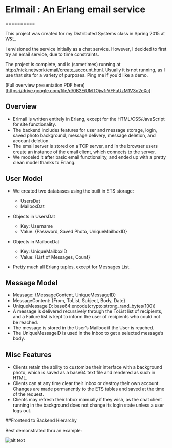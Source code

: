 # Erlmail : An Erlang email service
==========

This project was created for my Distributed Systems class in Spring 2015 at W&L. 

I envisioned the service initially as a chat service. However, I decided to first try an email service, due to time constraints.

The project is complete, and is (sometimes) running at http://nick.network/email/create_account.html. Usually it is not running, as I use that site for a variety of purposes. Ping me if you'd like a demo.

(Full overview presentation PDF here)[https://drive.google.com/file/d/0B2EiUMTOjw1rVFFuUzM1V3o2eXc]

## Overview

* Erlmail is written entirely in Erlang, except for the HTML/CSS/JavaScript for site functionality.
* The backend includes features for user and message storage, login, saved photo background, message delivery, message deletion, and account deletion.
* The email server is stored on a TCP server, and in the browser users create an instance of the email client, which connects to the server.
* We modeled it after basic email functionality, and ended up with a pretty clean model thanks to Erlang.

## User Model

* We created two databases using the built in ETS storage:
  * UsersDat
  * MailboxDat
* Objects in UsersDat
  * Key: Username
  * Value: {Password, Saved Photo, UniqueMailboxID}
* Objects in MailboxDat
  * Key: UniqueMailboxID
  * Value: {List of Messages, Count}

* Pretty much all Erlang tuples, except for Messages List.

## Message Model

* Message: {MessageContent, UniqueMessageID}
* MessageContent: {From, ToList, Subject, Body, Date}
* UniqueMessageID: base64:encode(crypto:strong_rand_bytes(100))
* A message is delivered recursively through the ToList list of recipients, and a Failure list is kept to inform the user of recipients who could not be reached.
* The message is stored in the User’s Mailbox if the User is reached.
* The UniqueMessageID is used in the Inbox to get a selected message’s body.

## Misc Features

* Clients retain the ability to customize their interface with a background photo, which is saved as a base64 text file and rendered as such in HTML.
* Clients can at any time clear their inbox or destroy their own account. Changes are made permanently to the ETS tables and saved at the time of the request.
* Clients may refresh their Inbox manually if they wish, as the chat client running in the background does not change its login state unless a user logs out.

##Frontend to Backend Hierarchy

Best demonstrated thru an example:

![alt text](http://i.imgur.com/gIbTpJs.jpg "Example")






   
